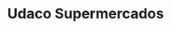 ---
title: "Udaco Supermercados"
url: /san-cristobal-de-entrevinas/udaco-supermercados/
shop: Supermarkt
---